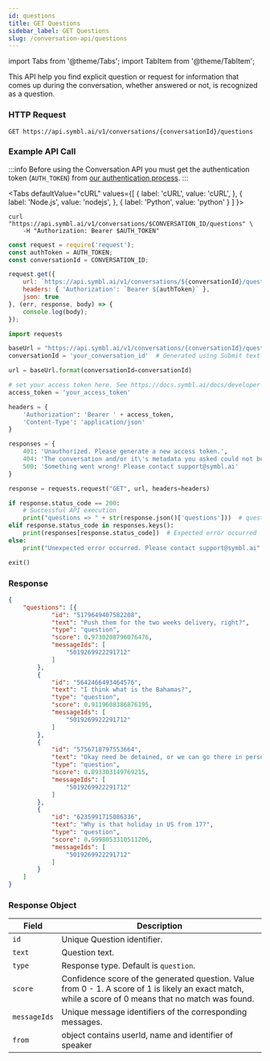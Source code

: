 ```yaml
---
id: questions
title: GET Questions
sidebar_label: GET Questions
slug: /conversation-api/questions
---
```


import Tabs from '@theme/Tabs';
import TabItem from '@theme/TabItem';

This API help you find explicit question or request for information that comes up during the conversation, whether answered or not, is recognized as a question.

### HTTP Request

`GET https://api.symbl.ai/v1/conversations/{conversationId}/questions`

### Example API Call

:::info
Before using the Conversation API you must get the authentication token (`AUTH_TOKEN`) from [our authentication process](/docs/developer-tools/authentication).
:::

<Tabs
  defaultValue="cURL"
  values={[
    { label: 'cURL', value: 'cURL', },
    { label: 'Node.js', value: 'nodejs', },
    { label: 'Python', value: 'python' }
  ]
}>
<TabItem value="cURL">

```shell
curl "https://api.symbl.ai/v1/conversations/$CONVERSATION_ID/questions" \
    -H "Authorization: Bearer $AUTH_TOKEN"
```
</TabItem>

<TabItem value="nodejs">

```js
const request = require('request');
const authToken = AUTH_TOKEN;
const conversationId = CONVERSATION_ID;

request.get({
    url: `https://api.symbl.ai/v1/conversations/${conversationId}/questions`,
    headers: { 'Authorization': `Bearer ${authToken}` },
    json: true
}, (err, response, body) => {
    console.log(body);
});
```

</TabItem>
<TabItem value="python">

```py
import requests

baseUrl = "https://api.symbl.ai/v1/conversations/{conversationId}/questions"
conversationId = 'your_conversation_id'  # Generated using Submit text end point

url = baseUrl.format(conversationId=conversationId)

# set your access token here. See https://docs.symbl.ai/docs/developer-tools/authentication
access_token = 'your_access_token'

headers = {
    'Authorization': 'Bearer ' + access_token,
    'Content-Type': 'application/json'
}

responses = {
    401: 'Unauthorized. Please generate a new access token.',
    404: 'The conversation and/or it\'s metadata you asked could not be found, please check the input provided',
    500: 'Something went wrong! Please contact support@symbl.ai'
}

response = requests.request("GET", url, headers=headers)

if response.status_code == 200:
    # Successful API execution
    print("questions => " + str(response.json()['questions']))  # questions object containing question id, text, type, score, messageIds,entities
elif response.status_code in responses.keys():
    print(responses[response.status_code])  # Expected error occurred
else:
    print("Unexpected error occurred. Please contact support@symbl.ai" + ", Debug Message => " + str(response.text))

exit()
```

</TabItem>
</Tabs>

### Response

```json
{
	"questions": [{
			"id": "5179649407582208",
			"text": "Push them for the two weeks delivery, right?",
			"type": "question",
			"score": 0.9730208796076476,
			"messageIds": [
				"5019269922291712"
			]
		},
		{
			"id": "5642466493464576",
			"text": "I think what is the Bahamas?",
			"type": "question",
			"score": 0.9119608386876195,
			"messageIds": [
				"5019269922291712"
			]
		},
		{
			"id": "5756718797553664",
			"text": "Okay need be detained, or we can go there in person and support them?",
			"type": "question",
			"score": 0.893303149769215,
			"messageIds": [
				"5019269922291712"
			]
		},
		{
			"id": "6235991715086336",
			"text": "Why is that holiday in US from 17?",
			"type": "question",
			"score": 0.9998053310511206,
			"messageIds": [
				"5019269922291712"
			]
		}
	]
}
```

### Response Object

Field  | Description
---------- | ------- |
```id``` | Unique Question identifier.
```text``` | Question text.
```type``` | Response type. Default is `question`.
```score``` | Confidence score of the generated question. Value from 0 - 1. A score of 1 is likely an exact match, while a score of 0 means that no match was found. 
```messageIds``` | Unique message identifiers of the corresponding messages.
```from``` | object contains userId, name and identifier of speaker 

